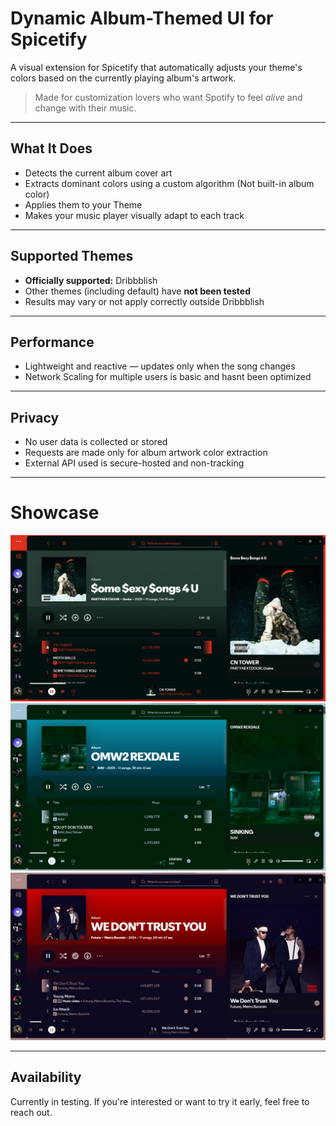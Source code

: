 # Dynamic Album-Themed UI for Spicetify

A visual extension for Spicetify that automatically adjusts your theme's colors based on the currently playing album's artwork.

> Made for customization lovers who want Spotify to feel *alive* and change with their music.

---

## What It Does

- Detects the current album cover art
- Extracts dominant colors using a custom algorithm (Not built-in album color)
- Applies them to your Theme
- Makes your music player visually adapt to each track

---

## Supported Themes

- **Officially supported:** Dribbblish
- Other themes (including default) have **not been tested**
- Results may vary or not apply correctly outside Dribbblish

---

## Performance

- Lightweight and reactive — updates only when the song changes
- Network Scaling for multiple users is basic and hasnt been optimized

---

## Privacy

- No user data is collected or stored
- Requests are made only for album artwork color extraction
- External API used is secure-hosted and non-tracking

---

# Showcase


![Example 1](assets/ss1.png)
![Example 2](assets/ss2.png)
![Example 3](assets/ss3.png)

---

## Availability

Currently in testing. If you're interested or want to try it early, feel free to reach out.

